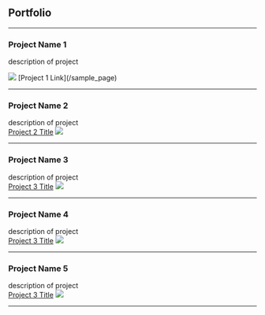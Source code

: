 ## Portfolio

---

### Project Name 1  
description of project

<img src="images/dummy_thumbnail.jpg?raw=true"/>
[Project 1 Link](/sample_page)

---
### Project Name 2 
description of project 
  <br>
[Project 2 Title](/pdf/sample_presentation.pdf)
<img src="images/dummy_thumbnail.jpg?raw=true"/>

---
### Project Name 3 
description of project 
  <br>
[Project 3 Title](http://example.com/)
<img src="images/dummy_thumbnail.jpg?raw=true"/>

---
### Project Name 4 
description of project 
  <br>
[Project 3 Title](http://example.com/)
<img src="images/dummy_thumbnail.jpg?raw=true"/>

---
### Project Name 5 
description of project 
  <br>
[Project 3 Title](http://example.com/)
<img src="images/dummy_thumbnail.jpg?raw=true"/>

---

